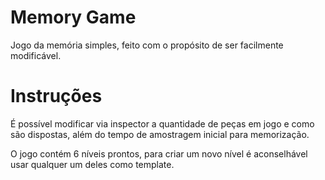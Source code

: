 # Memory Game

Jogo da memória simples, feito com o propósito de ser facilmente modificável.

# Instruções

É possível modificar via inspector a quantidade de peças em jogo e como são dispostas, além do tempo de amostragem inicial para memorização.

O jogo contém 6 níveis prontos, para criar um novo nível é aconselhável usar qualquer um deles como template.
